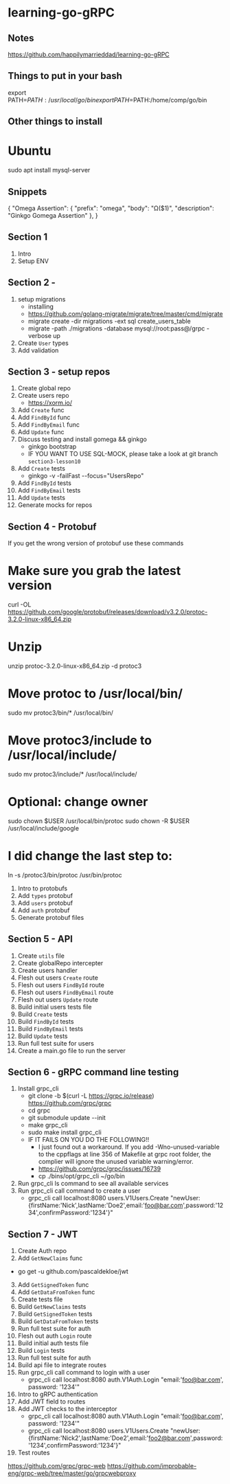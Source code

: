 learning-go-gRPC
====================

## Notes
https://github.com/happilymarrieddad/learning-go-gRPC


## Things to put in your bash
export PATH=$PATH:/usr/local/go/bin
export PATH=$PATH:/home/comp/go/bin

## Other things to install
# Ubuntu
sudo apt install mysql-server

## Snippets
{
    "Omega Assertion": {
        "prefix": "omega",
        "body": "Ω($1)",
        "description": "Ginkgo Gomega Assertion"
    },
}

## Section 1
1. Intro
2. Setup ENV

## Section 2 - 
1. setup migrations
    - installing
    - https://github.com/golang-migrate/migrate/tree/master/cmd/migrate
    - migrate create -dir migrations -ext sql create_users_table
    - migrate -path ./migrations -database mysql://root:pass@/grpc -verbose up
2. Create `User` types
3. Add validation

## Section 3 - setup repos
1. Create global repo
2. Create users repo
    - https://xorm.io/
3. Add `Create` func
4. Add `FindById` func
5. Add `FindByEmail` func
6. Add `Update` func
8. Discuss testing and install gomega && ginkgo
    - ginkgo bootstrap
    - IF YOU WANT TO USE SQL-MOCK, please take a look at git branch `section3-lesson10`
9. Add `Create` tests
    - ginkgo -v -failFast --focus="UsersRepo"
10. Add `FindById` tests
11. Add `FindByEmail` tests
12. Add `Update` tests
15. Generate mocks for repos

## Section 4 - Protobuf
If you get the wrong version of protobuf use these commands

# Make sure you grab the latest version
curl -OL https://github.com/google/protobuf/releases/download/v3.2.0/protoc-3.2.0-linux-x86_64.zip

# Unzip
unzip protoc-3.2.0-linux-x86_64.zip -d protoc3

# Move protoc to /usr/local/bin/
sudo mv protoc3/bin/* /usr/local/bin/

# Move protoc3/include to /usr/local/include/
sudo mv protoc3/include/* /usr/local/include/

# Optional: change owner
sudo chown $USER /usr/local/bin/protoc
sudo chown -R $USER /usr/local/include/google

# I did change the last step to:
ln -s /protoc3/bin/protoc /usr/bin/protoc

1. Intro to protobufs
2. Add `types` protobuf
3. Add `users` protobuf
4. Add `auth` protobuf
5. Generate protobuf files

## Section 5 - API
1. Create `utils` file
2. Create globalRepo intercepter
3. Create users handler
4. Flesh out users `Create` route
5. Flesh out users `FindById` route
6. Flesh out users `FindByEmail` route
7. Flesh out users `Update` route
9. Build initial users tests file
10. Build `Create` tests
11. Build `FindById` tests
12. Build `FindByEmail` tests
13. Build `Update` tests
14. Run full test suite for users
15. Create a main.go file to run the server

## Section 6 - gRPC command line testing
1. Install grpc_cli
    - git clone -b $(curl -L https://grpc.io/release) https://github.com/grpc/grpc
    - cd grpc
    - git submodule update --init
    - make grpc_cli
    - sudo make install grpc_cli
    - IF IT FAILS ON YOU DO THE FOLLOWING!!
        - I just found out a workaround. If you add -Wno-unused-variable to the cppflags at line 356 of Makefile at grpc root folder, the complier will ignore the unused variable warning/error.
        - https://github.com/grpc/grpc/issues/16739
        - cp ./bins/opt/grpc_cli ~/go/bin
2. Run grpc_cli ls command to see all available services
3. Run grpc_cli call command to create a user
    - grpc_cli call localhost:8080 users.V1Users.Create "newUser:{firstName:'Nick',lastName:'Doe2',email:'foo@bar.com',password:'1234',confirmPassword:'1234'}"

## Section 7 - JWT
1. Create Auth repo
2. Add `GetNewClaims` func
 - go get -u github.com/pascaldekloe/jwt
3. Add `GetSignedToken` func
4. Add `GetDataFromToken` func
5. Create tests file
6. Build `GetNewClaims` tests
7. Build `GetSignedToken` tests
8. Build `GetDataFromToken` tests
9. Run full test suite for auth
10. Flesh out auth `Login` route 
11. Build initial auth tests file
12. Build `Login` tests
13. Run full test suite for auth
14. Build api file to integrate routes
15. Run grpc_cli call command to login with a user
    - grpc_cli call localhost:8080 auth.V1Auth.Login "email:'foo@bar.com', password: '1234'"
16. Intro to gRPC authentication
17. Add JWT field to routes
18. Add JWT checks to the interceptor
    - grpc_cli call localhost:8080 auth.V1Auth.Login "email:'foo@bar.com', password: '1234'"
    - grpc_cli call localhost:8080 users.V1Users.Create "newUser:{firstName:'Nick2',lastName:'Doe2',email:'foo2@bar.com',password:'1234',confirmPassword:'1234'}"
19. Test routes



https://github.com/grpc/grpc-web
https://github.com/improbable-eng/grpc-web/tree/master/go/grpcwebproxy